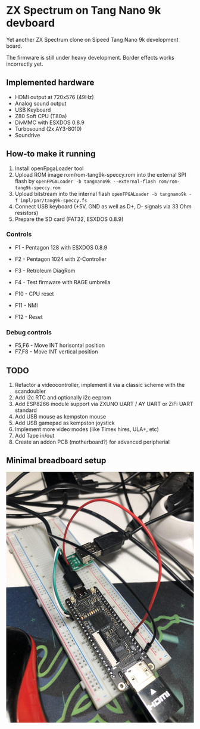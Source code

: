 # ZX Spectrum on Tang Nano 9k devboard

Yet another ZX Spectrum clone on Sipeed Tang Nano 9k development board.

The firmware is still under heavy development. Border effects works incorrectly yet.

## Implemented hardware

- HDMI output at 720x576 (49Hz)
- Analog sound output
- USB Keyboard
- Z80 Soft CPU (T80a)
- DivMMC with ESXDOS 0.8.9
- Turbosound (2x AY3-8010)
- Soundrive

## How-to make it running

1. Install openFpgaLoader tool
2. Upload ROM image rom/rom-tang9k-speccy.rom into the external SPI flash by ```openFPGALoader -b tangnano9k --external-flash rom/rom-tang9k-speccy.rom```
3. Upload bitstream into the internal flash ```openFPGALoader -b tangnano9k -f impl/pnr/tang9k-speccy.fs```
4. Connect USB keyboard (+5V, GND as well as D+, D- signals via 33 Ohm resistors)
5. Prepare the SD card (FAT32, ESXDOS 0.8.9)

### Controls

- F1 - Pentagon 128 with ESXDOS 0.8.9
- F2 - Pentagon 1024 with Z-Controller
- F3 - Retroleum DiagRom
- F4 - Test firmware with RAGE umbrella

- F10 - CPU reset
- F11 - NMI
- F12 - Reset

### Debug controls

- F5,F6 - Move INT horisontal position
- F7,F8 - Move INT vertical position

## TODO
1. Refactor a videocontroller, implement it via a classic scheme with the scandoubler
2. Add i2c RTC and optionally i2c eeprom
3. Add ESP8266 module support via ZXUNO UART / AY UART or ZiFi UART standard
4. Add USB mouse as kempston mouse
5. Add USB gamepad as kempston joystick
6. Implement more video modes (like Timex hires, ULA+, etc)
7. Add Tape in/out
8. Create an addon PCB (motherboard?) for advanced peripherial

## Minimal breadboard setup

![image](https://github.com/andykarpov/tang9k-speccy/raw/master/docs/breadboard.jpg)

